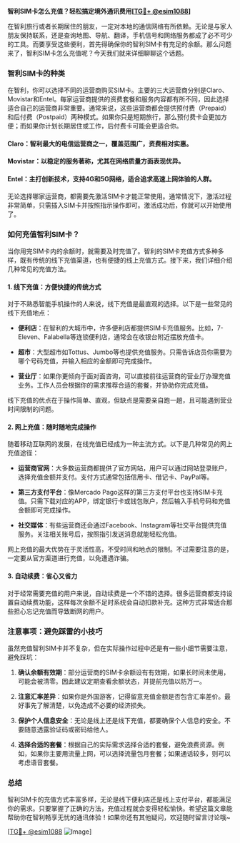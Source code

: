 **智利SIM卡怎么充值？轻松搞定境外通讯费用[[TG💪+ @esim1088](https://t.me/s/esim1088)]**

在智利旅行或者长期居住的朋友，一定对本地的通信网络有所依赖。无论是与家人朋友保持联系，还是查询地图、导航、翻译，手机信号和网络服务都成了必不可少的工具。而要享受这些便利，首先得确保你的智利SIM卡有充足的余额。那么问题来了，智利SIM卡怎么充值呢？今天我们就来详细聊聊这个话题。

### 智利SIM卡的种类

在智利，你可以选择不同的运营商购买SIM卡。主要的三大运营商分别是Claro、Movistar和Entel。每家运营商提供的资费套餐和服务内容都有所不同，因此选择适合自己的运营商非常重要。通常来说，这些运营商都会提供预付费（Prepaid）和后付费（Postpaid）两种模式。如果你只是短期旅行，那么预付费卡会更加方便；而如果你计划长期居住或工作，后付费卡可能会更适合你。

#### Claro：智利最大的电信运营商之一，覆盖范围广，资费相对实惠。
#### Movistar：以稳定的服务著称，尤其在网络质量方面表现优异。
#### Entel：主打创新技术，支持4G和5G网络，适合追求高速上网体验的人群。

无论选择哪家运营商，都需要先激活SIM卡才能正常使用。通常情况下，激活过程非常简单，只需插入SIM卡并按照指示操作即可。激活成功后，你就可以开始使用了。

### 如何充值智利SIM卡？

当你用完SIM卡内的余额时，就需要及时充值了。智利的SIM卡充值方式多种多样，既有传统的线下充值渠道，也有便捷的线上充值方式。接下来，我们详细介绍几种常见的充值方法。

#### 1. 线下充值：方便快捷的传统方式

对于不熟悉智能手机操作的人来说，线下充值是最直观的选择。以下是一些常见的线下充值地点：

- **便利店**：在智利的大城市中，许多便利店都提供SIM卡充值服务。比如，7-Eleven、Falabella等连锁便利店，通常会在收银台附近摆放充值卡。
  
- **超市**：大型超市如Tottus、Jumbo等也提供充值服务。只需告诉店员你需要为哪个号码充值，并输入相应的金额即可完成操作。

- **营业厅**：如果你更倾向于面对面咨询，可以直接前往运营商的营业厅办理充值业务。工作人员会根据你的需求推荐合适的套餐，并协助你完成充值。

线下充值的优点在于操作简单、直观，但缺点是需要亲自跑一趟，且可能遇到营业时间限制的问题。

#### 2. 网上充值：随时随地完成操作

随着移动互联网的发展，在线充值已经成为一种主流方式。以下是几种常见的网上充值途径：

- **运营商官网**：大多数运营商都提供了官方网站，用户可以通过网站登录账户，选择充值金额并支付。支付方式通常包括信用卡、借记卡、PayPal等。

- **第三方支付平台**：像Mercado Pago这样的第三方支付平台也支持SIM卡充值。只需下载对应的APP，绑定银行卡或钱包账户，然后输入手机号码和充值金额即可完成操作。

- **社交媒体**：有些运营商还会通过Facebook、Instagram等社交平台提供充值服务。关注相关账号后，按照指引发送消息就能轻松充值。

网上充值的最大优势在于灵活性高，不受时间和地点的限制。不过需要注意的是，一定要从官方渠道进行充值，以免遭遇诈骗。

#### 3. 自动续费：省心又省力

对于经常需要充值的用户来说，自动续费是一个不错的选择。很多运营商都支持设置自动续费功能，这样每次余额不足时系统会自动扣款补充。这种方式非常适合那些担心忘记充值而导致断网的用户。

### 注意事项：避免踩雷的小技巧

虽然充值智利SIM卡并不复杂，但在实际操作过程中还是有一些小细节需要注意，避免踩坑：

1. **确认余额有效期**：部分运营商的SIM卡余额设有有效期，如果长时间未使用，可能会被清零。因此建议定期查看余额状态，并提前充值以防万一。

2. **注意汇率差异**：如果你是外国游客，记得留意充值金额是否包含汇率差价。最好事先了解清楚，以免造成不必要的经济损失。

3. **保护个人信息安全**：无论是线上还是线下充值，都要确保个人信息的安全。不要随意透露验证码或密码给他人。

4. **选择合适的套餐**：根据自己的实际需求选择合适的套餐，避免浪费资源。例如，如果你主要用流量上网，可以选择流量包月套餐；如果通话较多，则可以考虑语音套餐。

### 总结

智利SIM卡的充值方式丰富多样，无论是线下便利店还是线上支付平台，都能满足你的需求。只要掌握了正确的方法，充值过程就会变得轻松愉快。希望这篇文章能帮助你在智利畅享无忧的通讯体验！如果你还有其他疑问，欢迎随时留言讨论哦~

[[TG💪+ @esim1088](https://t.me/s/esim1088) ![Image](https://i.postimg.cc/4NQfJmqS/Snipaste-2025-05-13-00-14-12.png)]